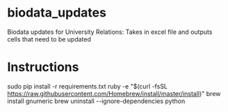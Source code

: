 # biodata_updates
Biodata updates for University Relations: Takes in excel file and outputs cells that need to be updated

# Instructions
sudo pip install -r requirements.txt
ruby -e "$(curl -fsSL https://raw.githubusercontent.com/Homebrew/install/master/install)"
brew install gnumeric
brew uninstall --ignore-dependencies python